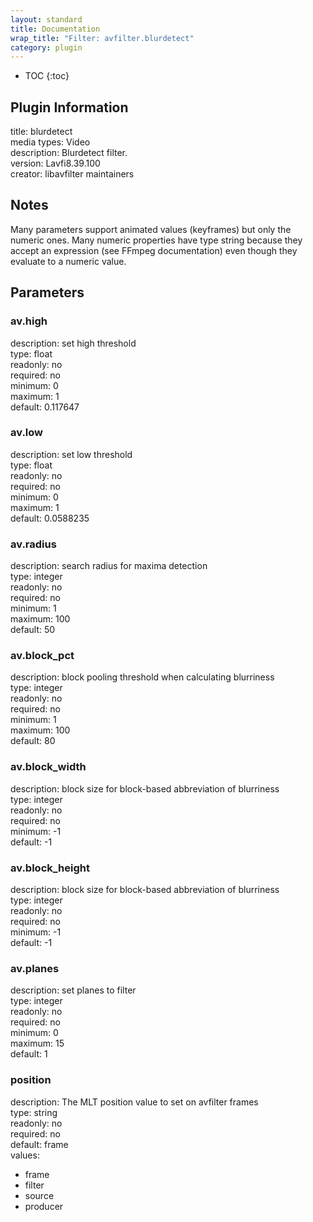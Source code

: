 ```yaml
---
layout: standard
title: Documentation
wrap_title: "Filter: avfilter.blurdetect"
category: plugin
---
```

* TOC
{:toc}

## Plugin Information

title: blurdetect  
media types:
Video  
description: Blurdetect filter.  
version: Lavfi8.39.100  
creator: libavfilter maintainers  

## Notes

Many parameters support animated values (keyframes) but only the numeric ones. Many numeric properties have type string because they accept an expression (see FFmpeg documentation) even though they evaluate to a numeric value.

## Parameters

### av.high

  
description:
set high threshold  
type: float  
readonly: no  
required: no  
minimum: 0  
maximum: 1  
default: 0.117647  

### av.low

  
description:
set low threshold  
type: float  
readonly: no  
required: no  
minimum: 0  
maximum: 1  
default: 0.0588235  

### av.radius

  
description:
search radius for maxima detection  
type: integer  
readonly: no  
required: no  
minimum: 1  
maximum: 100  
default: 50  

### av.block_pct

  
description:
block pooling threshold when calculating blurriness  
type: integer  
readonly: no  
required: no  
minimum: 1  
maximum: 100  
default: 80  

### av.block_width

  
description:
block size for block-based abbreviation of blurriness  
type: integer  
readonly: no  
required: no  
minimum: -1  
default: -1  

### av.block_height

  
description:
block size for block-based abbreviation of blurriness  
type: integer  
readonly: no  
required: no  
minimum: -1  
default: -1  

### av.planes

  
description:
set planes to filter  
type: integer  
readonly: no  
required: no  
minimum: 0  
maximum: 15  
default: 1  

### position

  
description:
The MLT position value to set on avfilter frames  
type: string  
readonly: no  
required: no  
default: frame  
values:  

* frame
* filter
* source
* producer

